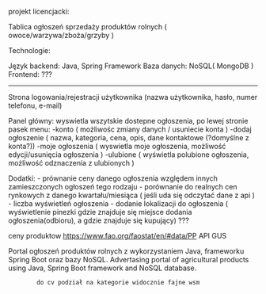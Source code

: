 projekt licencjacki:

Tablica ogłoszeń sprzedaży produktów rolnych ( owoce/warzywa/zboża/grzyby )

Technologie:

Język backend: Java, Spring Framework
Baza danych: NoSQL( MongoDB )
Frontend: ??? 

------------------

Strona logowania/rejestracji użytkownika (nazwa użytkownika, hasło, numer telefonu, e-mail)

Panel główny: wyswietla wszytskie dostepne ogłoszenia, 
		po lewej stronie pasek menu:
			-konto ( możliwośc zmiany danych / usuniecie konta )
			-dodaj ogłoszenie ( nazwa, kategoria, cena, opis, dane kontaktowe (?domyślne z konta?))
			-moje ogłoszenia ( wyswietla moje ogłoszenia, możliwość edycji/usunięcia ogłoszenia )
			-ulubione ( wyświetla polubione ogłoszenia, możliwość odznaczenia z ulubionych )

Dodatki: 
	- prównanie ceny danego ogłoszenia względem innych zamieszczonych ogłoszeń tego rodzaju
	- porównanie do realnych cen rynkowych z danego kwartału/miesiąca ( jeśli uda się odczytać dane z api )
	- liczba wyświetleń ogłoszenia
	- dodanie lokalizacji do ogłoszenia ( wyświetlenie pinezki gdzie znajduje się miejsce dodania ogłoszenia(odbioru), 
	a gdzie znajduje się kupujący) ???

ceny produktow https://www.fao.org/faostat/en/#data/PP
API GUS 
	
	

Portal ogłoszeń produktów rolnych z wykorzystaniem Java, frameworku Spring Boot oraz bazy NoSQL.
Advertasing portal of agricultural products using Java, Spring Boot framework and NoSQL database.

			do cv podział na kategorie widocznie fajne wsm 
